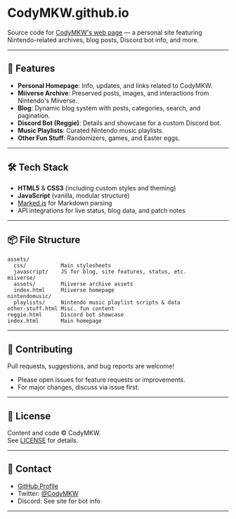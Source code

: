 # CodyMKW.github.io

Source code for [CodyMKW's web page](https://codymkw.github.io) — a personal site featuring Nintendo-related archives, blog posts, Discord bot info, and more.

---

## 🚀 Features

- **Personal Homepage**: Info, updates, and links related to CodyMKW.
- **Miiverse Archive**: Preserved posts, images, and interactions from Nintendo's Miiverse.
- **Blog**: Dynamic blog system with posts, categories, search, and pagination.
- **Discord Bot (Reggie)**: Details and showcase for a custom Discord bot.
- **Music Playlists**: Curated Nintendo music playlists.
- **Other Fun Stuff**: Randomizers, games, and Easter eggs.

---

## 🛠️ Tech Stack

- **HTML5** & **CSS3** (including custom styles and theming)
- **JavaScript** (vanilla, modular structure)
- [Marked.js](https://github.com/markedjs/marked) for Markdown parsing
- API integrations for live status, blog data, and patch notes

---

## 📦 File Structure

```
assets/
  css/           Main stylesheets
  javascript/    JS for blog, site features, status, etc.
miiverse/
  assets/        Miiverse archive assets
  index.html     Miiverse homepage
nintendomusic/
  playlists/     Nintendo music playlist scripts & data
other-stuff.html Misc. fun content
reggie.html      Discord bot showcase
index.html       Main homepage
```

---

## 📝 Contributing

Pull requests, suggestions, and bug reports are welcome!
- Please open issues for feature requests or improvements.
- For major changes, discuss via issue first.

---

## 📄 License

Content and code © CodyMKW.  
See [LICENSE](LICENSE) for details.

---

## 💬 Contact

- [GitHub Profile](https://github.com/CodyMKW)
- Twitter: [@CodyMKW](https://twitter.com/CodyMKW)
- Discord: See site for bot info

---